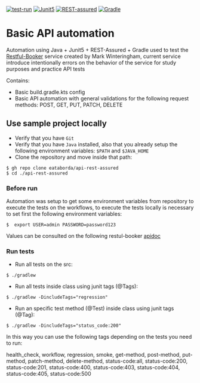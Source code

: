[![test-run](https://github.com/eataborda/api-rest-assured/actions/workflows/api-rest-assured-test-run.yml/badge.svg)](https://github.com/eataborda/api-rest-assured/actions/workflows/api-rest-assured-test-run.yml)
[![Junit5](https://img.shields.io/badge/Junit5-5.10.3-blue)](https://mvnrepository.com/artifact/org.junit.jupiter/junit-jupiter-engine)
[![REST-assured](https://img.shields.io/badge/RESTAssured-5.5.0-blue)](https://mvnrepository.com/artifact/io.rest-assured/rest-assured)
[![Gradle](https://img.shields.io/badge/Gradle-8.9-blue)](https://gradle.org/releases/)


# Basic API automation
Automation using Java + Junit5 + REST-Assured + Gradle
used to test the [Restful-Booker](https://restful-booker.herokuapp.com/) service created by Mark Winteringham, current service introduce intentionally errors
on the behavior of the service for study purposes and practice API tests

Contains:
- Basic build.gradle.kts config
- Basic API automation with general validations for the following request methods: POST, GET, PUT, PATCH, DELETE

## Use sample project locally
- Verify that you have `Git`
- Verify that you have `Java` installed, also that you already setup the following environment variables: `$PATH` and `$JAVA_HOME`
- Clone the repository and move inside that path:
```shellscript
$ gh repo clone eataborda/api-rest-assured
$ cd ./api-rest-assured
```
### Before run
Automation was setup to get some environment variables from repository to execute the tests on the workflows,
to execute the tests locally is necessary to set first the following environment variables:
```
$  export USER=admin PASSWORD=password123
```
Values can be consulted on the following restul-booker [apidoc](https://restful-booker.herokuapp.com/apidoc/index.html)

### Run tests
- Run all tests on the src:
```
$ ./gradlew
```
- Run all tests inside class using junit tags (@Tags):
```
$ ./gradlew -DincludeTags="regression"
```
- Run an specific test method (@Test) inside class using junit tags (@Tag):
```
$ ./gradlew -DincludeTags="status_code:200"
```
In this way you can use the following tags depending on the tests you need to run:

health_check, workflow, regression, smoke, get-method, post-method, put-method, patch-method,
delete-method, status-code:all, status-code:200, status-code:201, status-code:400, status-code:403,
status-code:404, status-code:405, status-code:500